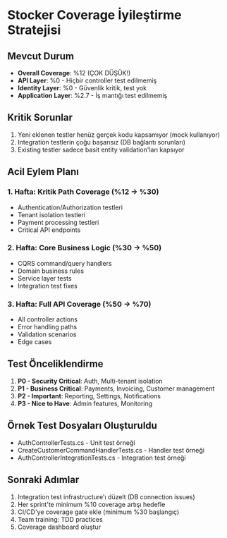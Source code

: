 # Stocker Coverage İyileştirme Stratejisi

## Mevcut Durum
- **Overall Coverage**: %12 (ÇOK DÜŞÜK!)
- **API Layer**: %0 - Hiçbir controller test edilmemiş
- **Identity Layer**: %0 - Güvenlik kritik, test yok
- **Application Layer**: %2.7 - İş mantığı test edilmemiş

## Kritik Sorunlar
1. Yeni eklenen testler henüz gerçek kodu kapsamıyor (mock kullanıyor)
2. Integration testlerin çoğu başarısız (DB bağlantı sorunları)
3. Existing testler sadece basit entity validation'ları kapsıyor

## Acil Eylem Planı

### 1. Hafta: Kritik Path Coverage (%12 → %30)
- Authentication/Authorization testleri
- Tenant isolation testleri
- Payment processing testleri
- Critical API endpoints

### 2. Hafta: Core Business Logic (%30 → %50)
- CQRS command/query handlers
- Domain business rules
- Service layer tests
- Integration test fixes

### 3. Hafta: Full API Coverage (%50 → %70)
- All controller actions
- Error handling paths
- Validation scenarios
- Edge cases

## Test Önceliklendirme
1. **P0 - Security Critical**: Auth, Multi-tenant isolation
2. **P1 - Business Critical**: Payments, Invoicing, Customer management
3. **P2 - Important**: Reporting, Settings, Notifications
4. **P3 - Nice to Have**: Admin features, Monitoring

## Örnek Test Dosyaları Oluşturuldu
- AuthControllerTests.cs - Unit test örneği
- CreateCustomerCommandHandlerTests.cs - Handler test örneği
- AuthControllerIntegrationTests.cs - Integration test örneği

## Sonraki Adımlar
1. Integration test infrastructure'ı düzelt (DB connection issues)
2. Her sprint'te minimum %10 coverage artışı hedefle
3. CI/CD'ye coverage gate ekle (minimum %30 başlangıç)
4. Team training: TDD practices
5. Coverage dashboard oluştur
